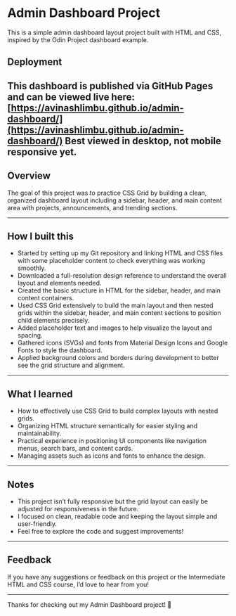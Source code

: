 # Admin Dashboard Project

This is a simple admin dashboard layout project built with HTML and CSS, inspired by the Odin Project dashboard example.

## Deployment

This dashboard is published via GitHub Pages and can be viewed live here:  
[https://avinashlimbu.github.io/admin-dashboard/](https://avinashlimbu.github.io/admin-dashboard/)
Best viewed in desktop, not mobile responsive yet. 
---

## Overview

The goal of this project was to practice CSS Grid by building a clean, 
organized dashboard layout including a sidebar, header, and main content area with projects, announcements, and trending sections.

---

## How I built this

- Started by setting up my Git repository and linking HTML and CSS files with some placeholder content to check everything was working smoothly.  
- Downloaded a full-resolution design reference to understand the overall layout and elements needed.  
- Created the basic structure in HTML for the sidebar, header, and main content containers.  
- Used CSS Grid extensively to build the main layout and then nested grids within the sidebar, header, and main content sections to position child elements precisely.  
- Added placeholder text and images to help visualize the layout and spacing.  
- Gathered icons (SVGs) and fonts from Material Design Icons and Google Fonts to style the dashboard.  
- Applied background colors and borders during development to better see the grid structure and alignment.  

---

## What I learned

- How to effectively use CSS Grid to build complex layouts with nested grids.  
- Organizing HTML structure semantically for easier styling and maintainability.  
- Practical experience in positioning UI components like navigation menus, search bars, and content cards.  
- Managing assets such as icons and fonts to enhance the design.  

---

## Notes

- This project isn’t fully responsive but the grid layout can easily be adjusted for responsiveness in the future.  
- I focused on clean, readable code and keeping the layout simple and user-friendly.  
- Feel free to explore the code and suggest improvements!

---

## Feedback

If you have any suggestions or feedback on this project or the Intermediate HTML and CSS course, I’d love to hear from you!

---

Thanks for checking out my Admin Dashboard project! 🚀
